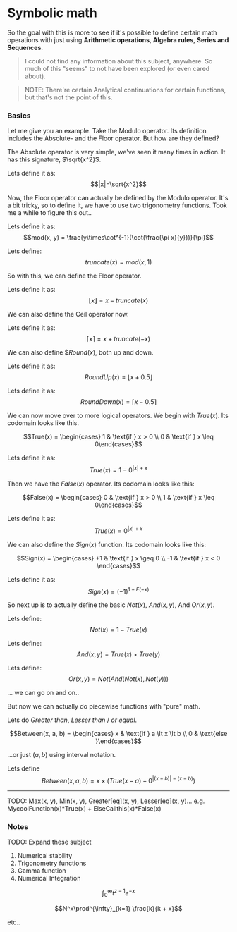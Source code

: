 # Symbolic math

So the goal with this is more to see if it's possible to define certain math operations with just using **Arithmetic operations**, **Algebra rules**, **Series and Sequences**.


> I could not find any information about this subject, anywhere. 
> So much of this "seems" to not have been explored (or even cared about).


> NOTE: There're certain Analytical continuations for certain functions, but that's not the point of this.


### Basics
Let me give you an example. Take the Modulo operator. Its definition includes the Absolute- and the Floor operator. But how are they defined?

The Absolute operator is very simple, we've seen it many times in action. It has this signature, $\sqrt{x^2}$.

Lets define it as: $$|x|=\sqrt{x^2}$$

Now, the Floor operator can actually be defined by the Modulo operator. It's a bit tricky, so to define it, we have to use two trigonometry functions. Took me a while to figure this out..

Lets define it as: $$mod(x, y) = \frac{y\times\cot^{-1}(\cot(\frac{\pi x}{y}))}{\pi}$$

Lets define: $$truncate(x) = mod(x, 1)$$

So with this, we can define the Floor operator.

Lets define it as: $$\lfloor x \rfloor = x - truncate(x)$$

We can also define the Ceil operator now.

Lets define it as: $$\lceil x \rceil = x + truncate(-x)$$

We can also define $$Round(x)$, both up and down.

Lets define it as: $$RoundUp(x) = \lfloor x + 0.5 \rfloor$$

Lets define it as: $$RoundDown(x) = \lceil x - 0.5 \rceil$$


We can now move over to more logical operators. We begin with $True(x)$. Its codomain looks like this.

$$True(x) = \begin{cases} 1 & \text{if } x > 0 \\
0 & \text{if } x \leq   0\end{cases}$$

Lets define it as: $$True(x) = 1 - 0^{|x|+x}$$

Then we have the $False(x)$ operator. Its codomain looks like this:

$$False(x) = \begin{cases} 0 & \text{if } x > 0 \\
1 & \text{if } x \leq   0\end{cases}$$

Lets define it as: $$True(x) = 0^{|x|+x}$$

We can also define the $Sign(x)$ function. Its codomain looks like this:

$$Sign(x) = \begin{cases} +1 & \text{if } x \geq   0 \\
-1 & \text{if } x < 0 \end{cases}$$

Lets define it as: $$Sign(x) = (-1)^{1 - F(-x)}$$


So next up is to actually define the basic $Not(x)$, $And(x, y)$, And $Or(x, y)$.

Lets define: $$Not(x) = 1 - True(x)$$

Lets define: $$And(x, y) = True(x) \times True(y)$$

Lets define: $$Or(x, y) = Not(And(Not(x), Not(y)))$$

... we can go on and on..


But now we can actually do piecewise functions with "pure" math.

Lets do *Greater than*, *Lesser than* / *or equal*.

$$Between(x, a, b) = \begin{cases} x & \text{if } a \lt x \lt b \\ 
0 & \text{else }\end{cases}$$

...or just $(a, b)$ using interval notation.

Lets define $$Between(x, a, b)=x \times (True(x-a)-0^{|(x - b)|-(x-b)})$$


----------------------

TODO:
Max(x, y), Min(x, y), Greater[eq](x, y), Lesser[eq](x, y)...
e.g. MycoolFunction(x)*True(x) + ElseCallthis(x)*False(x)





### Notes

TODO: Expand these subject
1. Numerical stability
2. Trigonometry functions
3. Gamma function
4. Numerical Integration



$$\int^{\infty}_{0} t^{z-1}e^{-x}$$

$$N^x\prod^{\infty}_{k=1} \frac{k}{k + x}$$

etc..

